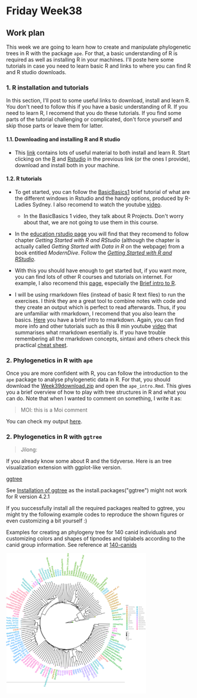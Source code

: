 # Friday Week38

## Work plan


This week we are going to learn how to create and manipulate phylogenetic trees in R with the package `ape`. For that, a basic understanding of R is required as well as installing R in your machines. I'll poste here some tutorials in case you need to learn basic R and links to where you can find R and R studio downloads. 

### 1. R installation and tutorials

In this section, I'll post to some useful links to download, install and learn R. You don't need to follow this if you have a basic understanding of R. If you need to learn R, I recomend that you do these tutorials. If you find some parts of the tutorial challenging or complicated, don't force yourself and skip those parts or leave them for latter. 

#### 1.1. Downloading and installing R and R studio

- This [link](https://education.rstudio.com/learn/beginner/) contains lots of useful material to both install and learn R. Start clicking on the [R](https://cloud.r-project.org) and [Rstudio](https://rstudio.com/products/rstudio/download/) in the previous link (or the ones I provide), download and install both in your machine. 

#### 1.2. R tutorials

- To get started, you can follow the [BasicBasics1](https://rladiessydney.org/courses/ryouwithme/01-basicbasics-1/) brief tutorial of what are the different windows in Rstudio and the handy options, produced by R-Ladies Sydney. I also recomend to watch the youtube [video](https://youtu.be/kfcX5DEMAp4).

    + In the BasicBasics 1 video, they talk about R Projects. Don't worry about that, we are not going to use them in this course. 
    
- In the [education rstudio page](https://education.rstudio.com/learn/beginner/) you will find that they recomend to follow chapter *Getting Started with R and RStudio* (although the chapter is actually called *Getting Started with Data in R* on the webpage) from a book entitled *ModernDive*. Follow the [*Getting Started with R and RStudio*](https://moderndive.netlify.app/1-5-conclusion.html).

- With this you should have enough to get started but, if you want more, you can find lots of other R courses and tutorials on internet. For example, I also recomend this [page](https://whitlockschluter.zoology.ubc.ca/r-code), especially the [Brief intro to R](https://whitlockschluter.zoology.ubc.ca/r-code/intror). 

- I will be using rmarkdown files (instead of basic R text files) to run the exercises. I think they are a great tool to combine notes with code and they create an output which is perfect to read afterwards. Thus, if you are unfamiliar with rmarkdown, I recomend that you also learn the basics. [Here](https://rmarkdown.rstudio.com/articles_intro.html) you have a brief intro to rmarkdown. Again, you can find more info and other tutorials such as this 8 min youtube [video](https://www.youtube.com/watch?v=1XJTddpcj3w) that summarises what rmarkdown esentially is. If you have trouble remembering all the rmarkdown concepts, sintaxi and others check this practical [cheat sheet](https://rstudio.com/wp-content/uploads/2015/02/rmarkdown-cheatsheet.pdf).


### 2. Phylogenetics in R with `ape`

Once you are more confident with R, you can follow the introduction to the `ape` package to analyse phylogenetic data in R. For that, you should download the [Week39download.zip](Week39download.zip) and open the `ape_intro.Rmd`. This gives you a brief overview of how to play with tree structures in R and what you can do. Note that when I wanted to comment on something, I write it as:

> MOI: this is a Moi comment

You can check my output [here](ape_intro.md).


### 2. Phylogenetics in R with `ggtree`

> Jilong:

If you already know some about R and the tidyverse. Here is an tree visualization extension with ggplot-like version.

[ggtree](https://yulab-smu.top/treedata-book/chapter4.html)


See [Installation of ggtree](https://bioconductor.org/packages/release/bioc/html/ggtree.html) as the install.packages("ggtree") might not work for R version 4.2.1

If you successfully install all the required packages realted to ggtree, you might try the following example codes to reproduce the shown figures or even customizing a bit yourself :)

Examples for creating an phylogeny tree for 140 canid individuals and customizing colors and shapes of tipnodes and tiplabels according to the canid group information. See reference at [140-canids](https://github.com/Jilong-Jerome/Evolutionary_Thinking_2022/tree/main/week38/Friday/dog_nj_tree)

<img src="./dog_nj_tree/141tree_len.png" width="75%"> 
